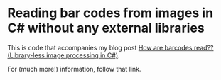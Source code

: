 # Reading bar codes from images in C# without any external libraries

This is code that accompanies my blog post [How are barcodes read?? (Library-less image processing in C#)](https://www.productiverage.com/how-are-barcodes-read-libraryless-image-processing-in-c-sharp).

For (much more!) information, follow that link.